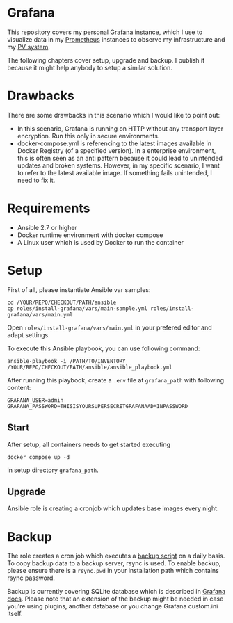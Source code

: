 # Grafana

This repository covers my personal [Grafana](https://grafana.com/) instance, which I use to visualize data in my [Prometheus](https://grafana.com/) instances to observe my infrastructure and my [PV system](https://github.com/thinkpace/sonnen_exporter).

The following chapters cover setup, upgrade and backup. I publish it because it might help anybody to setup a similar solution.

# Drawbacks

There are some drawbacks in this scenario which I would like to point out:

* In this scenario, Grafana is running on HTTP without any transport layer encryption. Run this only in secure environments.
* docker-compose.yml is referencing to the latest images available in Docker Registry (of a specified version). In a enterprise environment, this is often seen as an anti pattern because it could lead to unintended updates and broken systems. However, in my specific scenario, I want to refer to the latest available image. If something fails unintended, I need to fix it.

# Requirements

* Ansible 2.7 or higher
* Docker runtime environment with docker compose
* A Linux user which is used by Docker to run the container

# Setup

First of all, please instantiate Ansible var samples:

```
cd /YOUR/REPO/CHECKOUT/PATH/ansible
cp roles/install-grafana/vars/main-sample.yml roles/install-grafana/vars/main.yml
```

Open `roles/install-grafana/vars/main.yml` in your prefered editor and adapt settings.

To execute this Ansible playbook, you can use following command:

```
ansible-playbook -i /PATH/TO/INVENTORY /YOUR/REPO/CHECKOUT/PATH/ansible/ansible_playbook.yml
```

After running this playbook, create a `.env` file at `grafana_path` with following content:

```
GRAFANA_USER=admin
GRAFANA_PASSWORD=THISISYOURSUPERSECRETGRAFANAADMINPASSWORD
```

## Start

After setup, all containers needs to get started executing

```
docker compose up -d
```

in setup directory `grafana_path`.

## Upgrade

Ansible role is creating a cronjob which updates base images every night.

# Backup

The role creates a cron job which executes a [backup script](/ansible/roles/install-grafana/templates/backup_grafana.sh.j2) on a daily basis. To copy backup data to a backup server, rsync is used. To enable backup, please ensure there is a `rsync.pwd` in your installation path which contains rsync password.

Backup is currently covering SQLite database which is described in [Grafana docs](https://grafana.com/docs/grafana/latest/administration/back-up-grafana/). Please note that an extension of the backup might be needed in case you're using plugins, another database or you change Grafana custom.ini itself.
